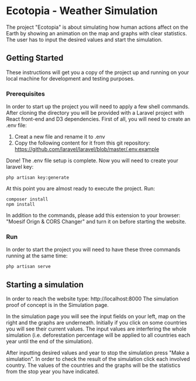 # Ecotopia - Weather Simulation

The project "Ecotopia" is about simulating how human actions affect on the Earth
by showing an animation on the map and graphs with clear statistics. The user has to
input the desired values and start the simulation. 

## Getting Started

These instructions will get you a copy of the project up and running on your local machine for development and testing purposes.

### Prerequisites

In order to start up the project you will need to apply a few shell commands. After cloning the directory you will be provided
with a Laravel project with React front-end and D3 dependencies. First of all, you will need to create an .env file:
1. Creat a new file and rename it to .env
2. Copy the following content for it from this git repository: https://github.com/laravel/laravel/blob/master/.env.example

Done! The .env file setup is complete. Now you will need to create your laravel key:
```
php artisan key:generate
```
At this point you are almost ready to execute the project. Run:
```
composer install
npm install
```
In addition to the commands, please add this extension to your browser: "Moesif Orign & CORS Changer"
and turn it on before starting the website.
### Run

In order to start the project you will need to have these three commands running at the same time:


```
php artisan serve
```

## Starting a simulation

In order to reach the website type: http://localhost:8000
The simulation proof of concept is in the Simulation page.

In the simulation page you will see the input fields on your left, map on the right 
and the graphs are underneath.
Initially if you click on some countries you will see their current values.
The input values are interfering the whole simulation (i.e. deforestation percentage will 
be applied to all countries each year until the end of the simulation).

After inputting desired values and year to stop the simulation press "Make a simulation".
In order to check the result of the simulation click each involved country. 
The values of the countries and the graphs will be the statistics from the stop year
you have indicated.